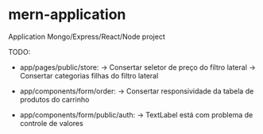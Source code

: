 # mern-application
Application Mongo/Express/React/Node project

TODO:
  - app/pages/public/store:
    -> Consertar seletor de preço do filtro lateral
    -> Consertar categorias filhas do filtro lateral

  - app/components/form/order:
    -> Consertar responsividade da tabela de produtos do carrinho

  - app/components/form/public/auth:
    -> TextLabel está com problema de controle de valores